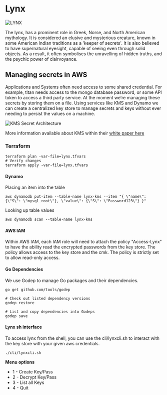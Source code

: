 # Lynx

![LYNX](https://s3.amazonaws.com/uploads.hipchat.com/102551/2181055/IGXIWUrEoqX7tXF/lynx.png)

The lynx, has a prominent role in Greek, Norse, and North American mythology. It is considered an elusive and mysterious creature, known in some American Indian traditions as a 'keeper of secrets'. It is also believed to have supernatural eyesight, capable of seeing even through solid objects. As a result, it often symbolises the unravelling of hidden truths, and the psychic power of clairvoyance.


## Managing secrets in AWS

Applications and Systems often need access to some shared credential. For example, titan needs access to the mongo database password, or some API token to access a third party service. At the moment we’re managing these secrets by storing them on a file. Using services like KMS and Dynamo we can create a centralized key store to manage secrets and keys without ever needing to persist the values on a machine.

![KMS Secret Architecture](https://s3.amazonaws.com/uploads.hipchat.com/102551/3053530/YURmeI0OIcLj8ta/upload.png)

More information available about KMS within their [white paper here](https://d0.awsstatic.com/whitepapers/KMS-Cryptographic-Details.pdf)

### Terraform

```
terraform plan -var-file=lynx.tfvars
# Verify changes
terraform apply -var-file=lynx.tfvars
```

#### Dynamo

Placing an item into the table

```
aws dynamodb put-item --table-name lynx-kms --item "{ \"name\": {\"S\": \"mysql_root\"}, \"value\": {\"S\": \"Password123\"} }"
```

Looking up table values

```
aws dynamodb scan --table-name lynx-kms
```

#### AWS IAM

Within AWS IAM, each IAM role will need to attach the policy "Access-Lynx" to have the ability read the encrypted passwords from the key store. The policy allows access to the key store and the cmk. The policy is strictly set to allow read-only access.

#### Go Dependencies
We use Godep to manage Go packages and their dependencies.

```
go get github.com/tools/godep

# Check out listed dependency versions
godep restore

# List and copy dependencies into Godeps
godep save
```

#### Lynx sh interface
To access lynx from the shell, you can use the cli/lynxcli.sh to interact with the key store with your given aws credentials.

```
./cli/lynxcli.sh
```
**Menu options**
- 1 - Create Key/Pass
- 2 - Decrypt Key/Pass
- 3 - List all Keys
- 4 - Quit
